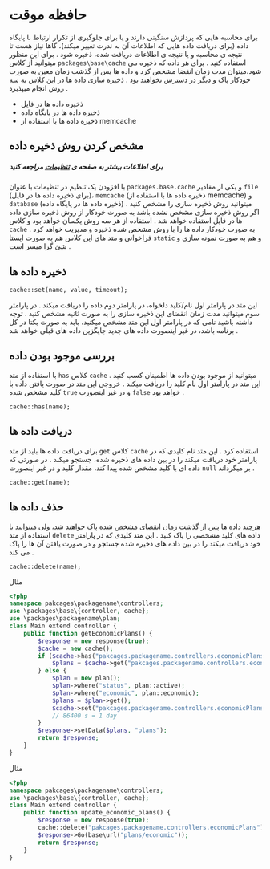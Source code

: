 
# حافظه موقت
برای محاسبه هایی که پردازش سنگینی دارند و  یا برای جلوگیری از تکرار ارتباط با پایگاه داده (برای دریافت داده هایی که اطلاعات آن به ندرت تغییر میکند)، گاها نیاز هست تا نتیجه ی محاسبه و یا نتیجه ی اطلاعات دریافت شده، ذخیره شود . برای این منظور میتوانید از کلاس `packages\base\cache` استفاده کنید .
برای هر داده که ذخیره می شود،میتوان مدت زمان انقضا مشخص کرد و داده ها پس از گذشت زمان معین به صورت خودکار پاک و دیگر در دسترس نخواهند بود  . ذخیره سازی داده ها  در این کلاس به سه روش انجام میپذیرد .
+ ذخیره داده ها در فایل
+ ذخیره داده ها در پایگاه داده
+ ذخیره داده ها با استفاده از memcache

## مشخص کردن روش ذخیره داده
##### برای اطلاعات بیشتر به صفحه ی [تنظیمات](options) مراجعه کنید
با افزودن یک تنظیم در تنظیمات با عنوان `packages.base.cache`  و یکی از مقادیر `file` (برای  ذخیره داده ها در فایل)، `memcache` (ذخیره داده ها با استفاده از memcache) و `database` (ذخیره داده ها در پایگاه داده)  میتوانید روش ذخیره سازی را مشخص کنید  .
اگر روش ذخیره سازی مشخص نشده باشد  به صورت خودکار از روش ذخیره سازی داده ها در فایل استفاده خواهد شد .
استفاده از هر سه روش یکسان خواهد بود و کلاس `cache`  به صورت خودکار داده ها را با روش مشخص شده ذخیره و مدیریت خواهد کرد .
فراخوانی و متد های این کلاس هم به صورت ایستا `static` و هم به صورت نمونه سازی و شئ گرا میسر است .

## ذخیره داده ها

    cache::set(name, value, timeout);

این متد در پارامتر اول نام/کلید دلخواه، در پارامتر دوم داده را دریافت میکند . در پارامتر سوم میتوانید مدت زمان انقضای این ذخیره سازی را به صورت ثانیه مشخص کنید .
توجه داشته باشید نامی که در پارامتر اول این متد مشخص میکنید، باید به صورت یکتا در کل برنامه باشد، در غیر اینصورت داده های جدید جایگزین داده های قبلی خواهد شد .

## بررسی موجود بودن داده
با استفاده از متد `has`  کلاس `cache` میتوانید از موجود بودن داده ها اطمینان کسب کنید . این متد در پارامتر اول نام کلید را دریافت میکند . خروجی این متد در صورت یافتن داده با کلید مشخص شده `true` و در غیر اینصورت `false` خواهد بود .

    cache::has(name);

## دریافت داده ها
برای دریافت داده ها باید از متد `get` کلاس `cache` استفاده کرد . این متد نام کلیدی که در پارامتر خود دریافت میکند را در بین داده های ذخیره شده، جستجو میکند . در صورتی که داده ای با کلید مشخص شده پیدا کند، مقدار کلید و در غیر اینصورت `null`  بر میگرداند .

    cache::get(name);

## حذف داده ها
هرچند داده ها پس از گذشت زمان انقضای مشخص شده پاک خواهند شد، ولی میتوانید با استفاده از متد `delete` داده های کلید مشخصی را پاک کنید . این متد کلیدی که در پارامتر خود دریافت میکند را در بین داده های ذخیره شده جستجو و در صورت یافتن آن ها را پاک می کند .

    cache::delete(name);

مثال

```php
<?php
namespace pakcages\packagename\controllers;
use \packages\base\{controller, cache};
use \packages\packagename\plan;
class Main extend controller {
    public function getEconomicPlans() {
        $response = new response(true);
        $cache = new cache();
        if ($cache->has("pakcages.packagename.controllers.economicPlans")) {
            $plans = $cache->get("pakcages.packagename.controllers.economicPlans");
        } else {
            $plan = new plan();
            $plan->where("status", plan::active);
            $plan->where("economic", plan::economic);
            $plans = $plan->get();
            $cache->set("pakcages.packagename.controllers.economicPlans", $plans, 86400);
            // 86400 s = 1 day
        }
        $response->setData($plans, "plans");
        return $response;
    }
}
```

مثال

```php
<?php
namespace pakcages\packagename\controllers;
use \packages\base\{controller, cache};
class Main extend controller {
    public function update_economic_plans() {
        $response = new response(true);
        cache::delete("pakcages.packagename.controllers.economicPlans");
        $response->Go(base\url("plans/economic"));
        return $response;
    }
}
```
